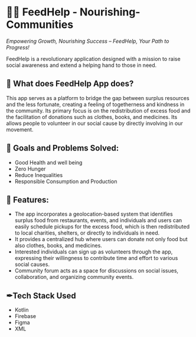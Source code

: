 # 🤝😊 FeedHelp - Nourishing-Communities

_Empowering Growth, Nourishing Success – FeedHelp, Your Path to Progress!_

FeedHelp is a revolutionary application designed with a mission to raise social awareness and extend a helping hand to those in need. 


## 📃 What does FeedHelp App does?
This app serves as a platform to bridge the gap between surplus resources and the less fortunate, creating a feeling of togetherness and kindness in the community. Its primary focus is on the redistribution of excess food and the facilitation of donations such as clothes, books, and medicines. Its allows people to volunteer in our social cause by directly involving in our movement.  

## 🎯 Goals and Problems Solved:
* Good Health and well being
* Zero Hunger
* Reduce Inequalities
* Responsible Consumption and Production

## 🚀 Features:
* The app incorporates a geolocation-based system that identifies surplus food from restaurants, events, and individuals and users can easily schedule pickups for the excess food, which is then redistributed to local charities, shelters, or directly to individuals in need.
* It provides a centralized hub where users can donate not only food but also clothes, books, and medicines.
* Interested individuals can sign up as volunteers through the app, expressing their willingness to contribute time and effort to various social causes.
* Community forum acts as a space for discussions on social issues, collaboration, and organizing community events.


##  ✒Tech Stack Used
* Kotlin
* Firebase
* Figma
* XML
